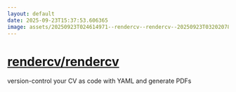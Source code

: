 ```yaml
---
layout: default
date: 2025-09-23T15:37:53.606365
image: assets/20250923T024614971--rendercv--rendercv--20250923T032020786--cropped.png
---
```


# [rendercv/rendercv](https://github.com/rendercv/rendercv)

version-control your CV as code with YAML and generate PDFs
